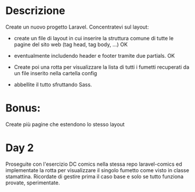 # Descrizione

Create un nuovo progetto Laravel.
Concentratevi sul layout:
- create un file di layout in cui inserire la struttura comune di tutte le pagine del sito web (tag head, tag body, ...) OK
- eventualmente includendo header e footer tramite due partials. OK
 
- Create poi una rotta per visualizzare la lista di tutti i fumetti recuperati da un file inserito nella cartella config 

- abbellite il tutto sfruttando Sass.

# Bonus:
Create più pagine che estendono lo stesso layout

# Day 2 
Proseguite con l'esercizio DC comics nella stessa repo laravel-comics ed implementate la rotta per visualizzare il singolo
fumetto come visto in classe stamattina. Ricordate di gestire prima il caso base e solo se tutto funziona provate, sperimentate.
